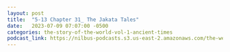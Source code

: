 ```yaml
---
layout: post
title:  "5-13 Chapter 31_ The Jakata Tales"
date:   2023-07-09 07:07:00 -0500
categories: the-story-of-the-world-vol-1-ancient-times
podcast_link: https://nilbus-podcasts.s3.us-east-2.amazonaws.com/the-well-trained-mind/The%20Story%20of%20the%20World%20Vol.%201%20Ancient%20Times/5-13%20Chapter%2031_%20The%20Jakata%20Tales.mp3
---
```

